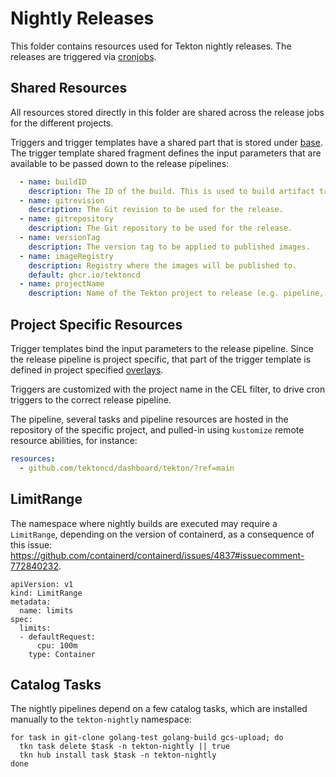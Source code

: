 # Nightly Releases

This folder contains resources used for Tekton nightly releases.
The releases are triggered via [cronjobs](../../cronjobs/dogfooding/releases).

## Shared Resources

All resources stored directly in this folder are shared across the release
jobs for the different projects.

Triggers and trigger templates have a shared part that is stored under [base](./base). The trigger template shared fragment defines the input parameters that
are available to be passed down to the release pipelines:

```yaml
  - name: buildID
    description: The ID of the build. This is used to build artifact tracking.
  - name: gitrevision
    description: The Git revision to be used for the release.
  - name: gitrepository
    description: The Git repository to be used for the release.
  - name: versionTag
    description: The version tag to be applied to published images.
  - name: imageRegistry
    description: Registry where the images will be published to.
    default: ghcr.io/tektoncd
  - name: projectName
    description: Name of the Tekton project to release (e.g. pipeline, triggers, etc).
```

## Project Specific Resources

Trigger templates bind the input parameters to the release pipeline. Since the
release pipeline is project specific, that part of the trigger template is
defined in project specified [overlays](./overlays).

Triggers are customized with the project name in the CEL filter, to drive cron
triggers to the correct release pipeline.

The pipeline, several tasks and pipeline resources are hosted in the repository
of the specific project, and pulled-in using `kustomize` remote resource abilities, for instance:

```yaml
resources:
  - github.com/tektoncd/dashboard/tekton/?ref=main
```

## LimitRange

The namespace where nightly builds are executed may require a `LimitRange`,
depending on the version of containerd, as a consequence of this issue: https://github.com/containerd/containerd/issues/4837#issuecomment-772840232.

```
apiVersion: v1
kind: LimitRange
metadata:
  name: limits
spec:
  limits:
  - defaultRequest:
      cpu: 100m
    type: Container
```

## Catalog Tasks

The nightly pipelines depend on a few catalog tasks, which are installed manually to the `tekton-nightly` namespace:

```shell
for task in git-clone golang-test golang-build gcs-upload; do
  tkn task delete $task -n tekton-nightly || true
  tkn hub install task $task -n tekton-nightly
done
```
